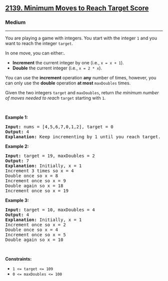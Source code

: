<h2><a href="https://leetcode.com/problems/minimum-moves-to-reach-target-score">2139. Minimum Moves to Reach Target Score</a></h2><h3>Medium</h3><hr><p>You are playing a game with integers. You start with the integer <code>1</code> and you want to reach the integer <code>target</code>.</p>

<p>In one move, you can either:.</p>

<ul>
 <li><strong>Increment</strong> the current integer by one (i.e., <code>x = x + 1</code>).</li>
 <li><strong>Double</strong> the current integer (i.e., <code>x = 2 * x</code>).</li>
</ul>


<p>You can use the <strong>increment</strong> operation <strong>any</strong> number of times, however, you can only use the <strong>double</strong> operation <strong>at most</strong> <code>maxDoubles</code> times.</p>

<p>Given the two integers <code>target</code> and <code>maxDoubles</code>, return <em>the minimum number of moves needed to reach</em> <code>target</code> starting with <code>1</code>.</p>

<p>&nbsp;</p>
<p><strong class="example">Example 1:</strong></p>
<pre><strong>Input:</strong> nums = [4,5,6,7,0,1,2], target = 0
<strong>Output:</strong> 4
<strong>Explanation:</strong> Keep incrementing by 1 until you reach target.
</pre>
<p><strong class="example">Example 2:</strong></p>
<pre><strong>Input:</strong> target = 19, maxDoubles = 2
<strong>Output:</strong> 7
<strong>Explanation:</strong> Initially, x = 1
Increment 3 times so x = 4
Double once so x = 8
Increment once so x = 9
Double again so x = 18
Increment once so x = 19
</pre>
<p><strong class="example">Example 3:</strong></p>
<pre><strong>Input:</strong> target = 10, maxDoubles = 4
<strong>Output:</strong> 4
<strong>Explanation:</strong> Initially, x = 1
Increment once so x = 2
Double once so x = 4
Increment once so x = 5
Double again so x = 10
</pre>
<p>&nbsp;</p>
<p><strong>Constraints:</strong></p>

<ul>
	<li><code>1 &lt;= target &lt;= 109</code></li>
	<li><code>0 &lt;= maxDoubles &lt;= 100</code></li>
</ul>
